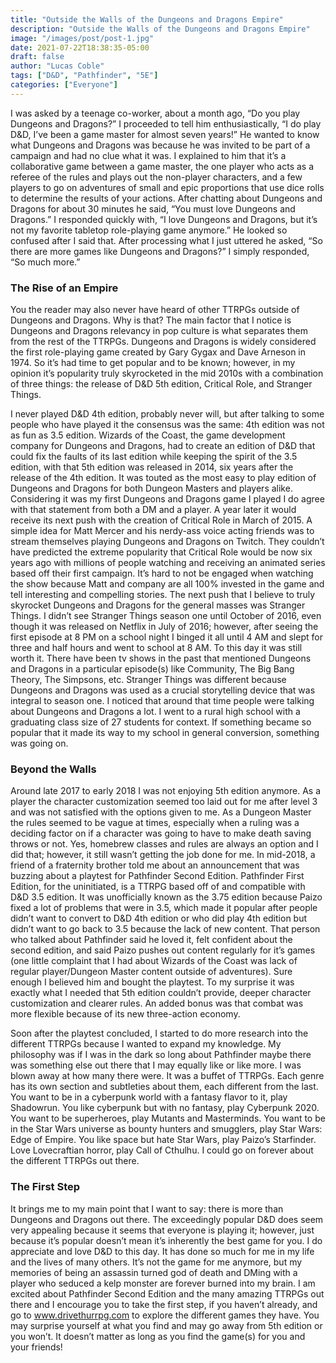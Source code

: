 ```yaml
---
title: "Outside the Walls of the Dungeons and Dragons Empire"
description: "Outside the Walls of the Dungeons and Dragons Empire"
image: "/images/post/post-1.jpg"
date: 2021-07-22T18:38:35-05:00
draft: false
author: "Lucas Coble"
tags: ["D&D", "Pathfinder", "5E"]
categories: ["Everyone"]
---
```

I was asked by a teenage co-worker, about a month ago, “Do you play Dungeons and Dragons?” I proceeded to tell him enthusiastically, “I do play D&D, I’ve been a game master for almost seven years!” He wanted to know what Dungeons and Dragons was because he was invited to be part of a campaign and had no clue what it was. I explained to him that it’s a collaborative game between a game master, the one player who acts as a referee of the rules and plays out the non-player characters, and a few players to go on adventures of small and epic proportions that use dice rolls to determine the results of your actions. After chatting about Dungeons and Dragons for about 30 minutes he said, “You must love Dungeons and Dragons.” I responded quickly with, “I love Dungeons and Dragons, but it’s not my favorite tabletop role-playing game anymore.” He looked so confused after I said that. After processing what I just uttered he asked, “So there are more games like Dungeons and Dragons?” I simply responded, “So much more.”

<h3>The Rise of an Empire</h3>

You the reader may also never have heard of other TTRPGs outside of Dungeons and Dragons. Why is that? The main factor that I notice is Dungeons and Dragons relevancy in pop culture is what separates them from the rest of the TTRPGs. Dungeons and Dragons is widely considered the first role-playing game created by Gary Gygax and Dave Arneson in 1974. So it’s had time to get popular and to be known; however, in my opinion it’s popularity truly skyrocketed in the mid 2010s with a combination of three things: the release of D&D 5th edition, Critical Role, and Stranger Things.

I never played D&D 4th edition, probably never will, but after talking to some people who have played it the consensus was the same: 4th edition was not as fun as 3.5 edition. Wizards of the Coast, the game development company for Dungeons and Dragons, had to create an edition of D&D that could fix the faults of its last edition while keeping the spirit of the 3.5 edition, with that 5th edition was released in 2014, six years after the release of the 4th edition. It was touted as the most easy to play edition of Dungeons and Dragons for both Dungeon Masters and players alike. Considering it was my first Dungeons and Dragons game I played I do agree with that statement from both a DM and a player. A year later it would receive its next push with the creation of Critical Role in March of 2015. A simple idea for Matt Mercer and his nerdy-ass voice acting friends was to stream themselves playing Dungeons and Dragons on Twitch. They couldn’t have predicted the extreme popularity that Critical Role would be now six years ago with millions of people watching and receiving an animated series based off their first campaign. It’s hard to not be engaged when watching the show because Matt and company are all 100% invested in the game and tell interesting and compelling stories. The next push that I believe to truly skyrocket Dungeons and Dragons for the general masses was Stranger Things. I didn’t see Stranger Things season one until October of 2016, even though it was released on Netflix in July of 2016; however, after seeing the first episode at 8 PM on a school night I binged it all until 4 AM and slept for three and half hours and went to school at 8 AM. To this day it was still worth it. There have been tv shows in the past that mentioned Dungeons and Dragons in a particular episode(s) like Community, The Big Bang Theory, The Simpsons, etc. Stranger Things was different because Dungeons and Dragons was used as a crucial storytelling device that was integral to season one. I noticed that around that time people were talking about Dungeons and Dragons a lot. I went to a rural high school with a graduating class size of 27 students for context. If something became so popular that it made its way to my school in general conversion, something was going on.

<h3>Beyond the Walls</h3>


Around late 2017 to early 2018 I was not enjoying 5th edition anymore. As a player the character customization seemed too laid out for me after level 3 and was not satisfied with the options given to me. As a Dungeon Master the rules seemed to be vague at times, especially when a ruling was a deciding factor on if a character was going to have to make death saving throws or not. Yes, homebrew classes and rules are always an option and I did that; however, it still wasn’t getting the job done for me. In mid-2018, a friend of a fraternity brother told me about an announcement that was buzzing about a playtest for Pathfinder Second Edition. Pathfinder First Edition, for the uninitiated, is a TTRPG based off of and compatible with D&D 3.5 edition. It was unofficially known as the 3.75 edition because Paizo fixed a lot of problems that were in 3.5, which made it popular after people didn’t want to convert to D&D 4th edition or who did play 4th edition but didn’t want to go back to 3.5 because the lack of new content. That person who talked about Pathfinder said he loved it, felt confident about the second edition, and said Paizo pushes out content regularly for it’s games (one little complaint that I had about Wizards of the Coast was lack of regular player/Dungeon Master content outside of adventures). Sure enough I believed him and bought the playtest. To my surprise it was exactly what I needed that 5th edition couldn’t provide, deeper character customization and clearer rules. An added bonus was that combat was more flexible because of its new three-action economy.

Soon after the playtest concluded, I started to do more research into the different TTRPGs because I wanted to expand my knowledge. My philosophy was if I was in the dark so long about Pathfinder maybe there was something else out there that I may equally like or like more. I was blown away at how many there were. It was a buffet of TTRPGs. Each genre has its own section and subtleties about them, each different from the last. You want to be in a cyberpunk world with a fantasy flavor to it, play Shadowrun. You like cyberpunk but with no fantasy, play Cyberpunk 2020. You want to be superheroes, play Mutants and Masterminds. You want to be in the Star Wars universe as bounty hunters and smugglers, play Star Wars: Edge of Empire. You like space but hate Star Wars, play Paizo’s Starfinder. Love Lovecraftian horror, play Call of Cthulhu. I could go on forever about the different TTRPGs out there.

<h3>The First Step</h3>

It brings me to my main point that I want to say: there is more than Dungeons and Dragons out there. The exceedingly popular D&D does seem very appealing because it seems that everyone is playing it; however, just because it’s popular doesn’t mean it’s inherently the best game for you. I do appreciate and love D&D to this day. It has done so much for me in my life and the lives of many others. It’s not the game for me anymore, but my memories of being an assassin turned god of death and DMing with a player who seduced a kelp monster are forever burned into my brain. I am excited about Pathfinder Second Edition and the many amazing TTRPGs out there and I encourage you to take the first step, if you haven’t already, and go to www.drivethurrpg.com to explore the different games they have. You may surprise yourself at what you find and may go away from 5th edition or you won’t. It doesn’t matter as long as you find the game(s) for you and your friends!
